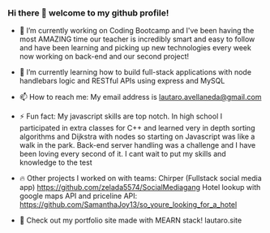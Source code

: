 ### Hi there 👋 welcome to my github profile!

- 🔭 I’m currently working on Coding Bootcamp and I've been having the most AMAZING time our teacher is incredibly smart and easy to follow and have been learning and picking up new technologies every week now working on back-end and our second project!

- 🌱 I’m currently learning how to build full-stack applications with node handlebars logic and RESTful APIs using express and MySQL

- 📫 How to reach me: My email address is lautaro.avellaneda@gmail.com 

- ⚡ Fun fact: My javascript skills are top notch. In high school I participated in extra classes for C++ and learned very in depth sorting algorithms and Dijkstra with nodes so starting on Javascript was like a walk in the park. Back-end server handling was a challenge and I have been loving every second of it. I cant wait to put my skills and knowledge to the test

- 🔥 Other projects I worked on with teams: 
Chirper (Fullstack social media app) https://github.com/zelada5574/SocialMediagang 
Hotel lookup with google maps API and priceline API: https://github.com/SamanthaJoy13/so_youre_looking_for_a_hotel

- 🎈 Check out my portfolio site made with MEARN stack! lautaro.site
